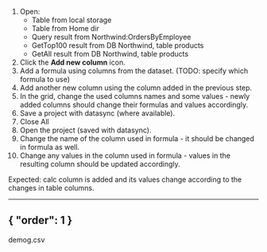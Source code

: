 1. Open:
   * Table from local storage
   * Table from Home dir
   * Query result from Northwind:OrdersByEmployee
   * GetTop100 result from DB Northwind, table products 
   * GetAll result from DB Northwind, table products
1. Click the **Add new column** icon.
1. Add a formula using columns from the dataset. (TODO: specify which formula to use)
1. Add another new column using the column added in the previous step.
1. In the grid, change the used columns names and some values - newly added columns should change their formulas and values accordingly.
1. Save a project with datasync (where available).
1. Close All
1. Open the project (saved with datasync).
1. Change the name of the column used in formula - it should be changed in formula as well.
1. Change any values in the column used in formula - values in the resulting column should be updated accordingly.

Expected: calc column is added and its values change according to the changes in table columns.

---
{
  "order": 1
}
---
demog.csv
